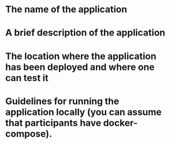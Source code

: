 # The name of the application
# A brief description of the application
# The location where the application has been deployed and where one can test it
# Guidelines for running the application locally (you can assume that participants have docker-compose).
